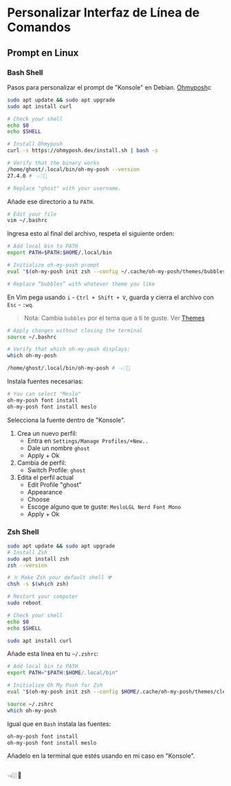 # Personalizar Interfaz de Línea de Comandos

## Prompt en Linux

### Bash Shell

Pasos para personalizar el prompt de "Konsole" en Debian. [Ohmyposh](https://ohmyposh.dev/docs/installation/linux)c

```bash
sudo apt update && sudo apt upgrade
sudo apt install curl

# Check your shell
echo $0
echo $SHELL

# Install Ohmyposh
curl -s https://ohmyposh.dev/install.sh | bash -s

# Verify that the binary works
/home/ghost/.local/bin/oh-my-posh --version
27.4.0 # 👈🏼👀

# Replace "ghost" with your username.
```

Añade ese directorio a tu `PATH`.

```bash
# Edit your file
vim ~/.bashrc
```

Ingresa esto al final del archivo, respeta el siguiente orden:

```bash
# Add local bin to PATH
export PATH=$PATH:$HOME/.local/bin

# Initialize oh-my-posh prompt
eval "$(oh-my-posh init zsh --config ~/.cache/oh-my-posh/themes/bubbles.omp.json)"

# Replace “bubbles” with whatever theme you like
```

En Vim pega usando `i` - `Ctrl + Shift + V`, guarda y cierra el archivo con `Esc` - `:wq`.

> Nota: Cambia `bubbles` por el tema que a ti te guste. Ver [Themes](https://ohmyposh.dev/docs/themes)

```bash
# Apply changes without closing the terminal
source ~/.bashrc

# Verify that which oh-my-posh displays:
which oh-my-posh

/home/ghost/.local/bin/oh-my-posh # 👈🏼👀
```

Instala fuentes necesarias:

```bash
# You can select "Meslo"
oh-my-posh font install
oh-my-posh font install meslo
```

Selecciona la fuente dentro de "Konsole".

1. Crea un nuevo perfil:  
	- Entra en `Settings/Manage Profiles/+New..`
	- Dale un nombre `ghost`
	- Apply + Ok
2. Cambia de perfil:  
	- Switch Profile: `ghost`
3. Edita el perfil actual  
	- Edit Profile "ghost"
	- Appearance
	- Choose
	- Escoge alguno que te guste: `MesloLGL Nerd Font Mono`
	- Apply + Ok

### Zsh Shell

```bash
sudo apt update && sudo apt upgrade
# Install Zsh
sudo apt install zsh
zsh --version

# ☠️ Make Zsh your default shell ☢️
chsh -s $(which zsh)

# Restart your computer 
sudo reboot

# Check your shell
echo $0
echo $SHELL

sudo apt install curl
```

Añade esta línea en tu `~/.zshrc`:

```bash
# Add local bin to PATH
export PATH="$PATH:$HOME/.local/bin"

# Initialize Oh My Posh for Zsh
eval "$(oh-my-posh init zsh --config $HOME/.cache/oh-my-posh/themes/clean-detailed.omp.json)"
```

```bash
source ~/.zshrc
which oh-my-posh
```

Igual que en `Bash` instala las fuentes: 

```bash
oh-my-posh font install
oh-my-posh font install meslo
```

Añadelo en la terminal que estés usando en mi caso en "Konsole".

```bash
```

👈🏼👀